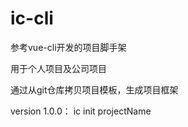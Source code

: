 # ic-cli
参考vue-cli开发的项目脚手架

用于个人项目及公司项目

通过从git仓库拷贝项目模板，生成项目框架

version 1.0.0：
ic init projectName 
